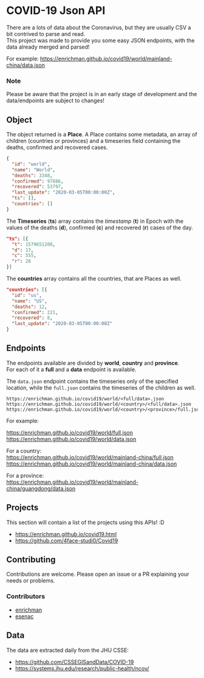 # COVID-19 Json API

There are a lots of data about the Coronavirus, but they are usually CSV a bit contrived to parse and read.  
This project was made to provide you some easy JSON endpoints, with the data already merged and parsed!

For example: https://enrichman.github.io/covid19/world/mainland-china/data.json

### Note

Please be aware that the project is in an early stage of development and the data/endpoints are subject to changes!

## Object

The object returned is a **Place**. A Place contains some metadata, an array of children (countries or provinces) and a timeseries field containing the deaths, confirmed and recovered cases.

```json
{
  "id": "world",
  "name": "World",
  "deaths": 3348,
  "confirmed": 97886,
  "recovered": 53797,
  "last_update": "2020-03-05T00:00:00Z",
  "ts": [],
  "countries": []
}
```

The **Timeseries** (**ts**) array contains the _timestamp_ (**t**) in Epoch with the values of the deaths (**d**), confirmed (**c**) and recovered (**r**) cases of the day.
```json
"ts": [{
  "t": 1579651200,
  "d": 17,
  "c": 555,
  "r": 28
}]
```
The **countries** array contains all the countries, that are Places as well.
```json
"countries": [{
  "id": "us",
  "name": "US",
  "deaths": 12,
  "confirmed": 221,
  "recovered": 8,
  "last_update": "2020-03-05T00:00:00Z"
}
```

## Endpoints

The endpoints available are divided by **world**, **country** and **province**.  
For each of it a **full** and a **data** endpoint is available.

The `data.json` endpoint contains the timeseries only of the specified location, while the `full.json` contains the timeseries of the children as well.

```
https://enrichman.github.io/covid19/world/<full/data>.json
https://enrichman.github.io/covid19/world/<country>/<full/data>.json
https://enrichman.github.io/covid19/world/<country>/<province>/full.json
```

For example:

https://enrichman.github.io/covid19/world/full.json  
https://enrichman.github.io/covid19/world/data.json

For a country:  
https://enrichman.github.io/covid19/world/mainland-china/full.json  
https://enrichman.github.io/covid19/world/mainland-china/data.json

For a province:  
https://enrichman.github.io/covid19/world/mainland-china/guangdong/data.json


## Projects

This section will contain a list of the projects using this APIs! :D

- https://enrichman.github.io/covid19.html
- https://github.com/4face-studi0/Covid19

## Contributing

Contributions are welcome. Please open an issue or a PR explaining your needs or problems.

### Contributors

- [enrichman](https://github.com/enrichman)
- [esenac](https://github.com/esenac)

## Data

The data are extracted daily from the JHU CSSE:

 - https://github.com/CSSEGISandData/COVID-19  
 - https://systems.jhu.edu/research/public-health/ncov/


